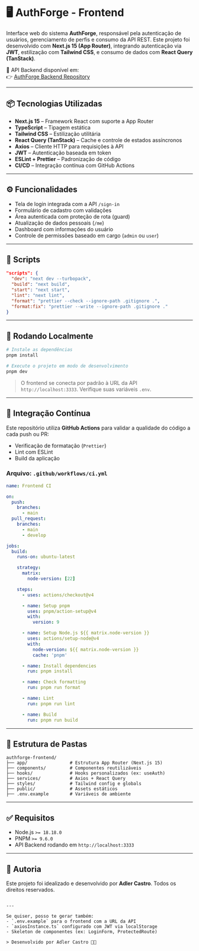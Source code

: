 # 🖥️ AuthForge - Frontend

Interface web do sistema **AuthForge**, responsável pela autenticação de usuários, gerenciamento de perfis e consumo da API REST. Este projeto foi desenvolvido com **Next.js 15 (App Router)**, integrando autenticação via **JWT**, estilização com **Tailwind CSS**, e consumo de dados com **React Query (TanStack)**.

🔗 API Backend disponível em:  
👉 [AuthForge Backend Repository](https://github.com/AdlerCastro/AuthForge.git)

---

## 📦 Tecnologias Utilizadas

- **Next.js 15** – Framework React com suporte a App Router
- **TypeScript** – Tipagem estática
- **Tailwind CSS** – Estilização utilitária
- **React Query (TanStack)** – Cache e controle de estados assíncronos
- **Axios** – Cliente HTTP para requisições à API
- **JWT** – Autenticação baseada em token
- **ESLint + Prettier** – Padronização de código
- **CI/CD** – Integração contínua com GitHub Actions

---

## ⚙️ Funcionalidades

- Tela de login integrada com a API `/sign-in`
- Formulário de cadastro com validações
- Área autenticada com proteção de rota (guard)
- Atualização de dados pessoais (`/me`)
- Dashboard com informações do usuário
- Controle de permissões baseado em cargo (`admin` ou `user`)

---

## 📜 Scripts

```json
"scripts": {
  "dev": "next dev --turbopack",
  "build": "next build",
  "start": "next start",
  "lint": "next lint",
  "format": "prettier --check --ignore-path .gitignore .",
  "format:fix": "prettier --write --ignore-path .gitignore ."
}
```

---

## 🚀 Rodando Localmente

```bash
# Instale as dependências
pnpm install

# Execute o projeto em modo de desenvolvimento
pnpm dev
```

> O frontend se conecta por padrão à URL da API `http://localhost:3333`. Verifique suas variáveis `.env`.

---

## 🧪 Integração Contínua

Este repositório utiliza **GitHub Actions** para validar a qualidade do código a cada push ou PR:

- Verificação de formatação (`Prettier`)
- Lint com ESLint
- Build da aplicação

### Arquivo: `.github/workflows/ci.yml`

```yaml
name: Frontend CI

on:
  push:
    branches:
      - main
  pull_request:
    branches:
      - main
      - develop

jobs:
  build:
    runs-on: ubuntu-latest

    strategy:
      matrix:
        node-version: [22]

    steps:
      - uses: actions/checkout@v4

      - name: Setup pnpm
        uses: pnpm/action-setup@v4
        with:
          version: 9

      - name: Setup Node.js ${{ matrix.node-version }}
        uses: actions/setup-node@v4
        with:
          node-version: ${{ matrix.node-version }}
          cache: 'pnpm'

      - name: Install dependencies
        run: pnpm install

      - name: Check formatting
        run: pnpm run format

      - name: Lint
        run: pnpm run lint

      - name: Build
        run: pnpm run build
```

---

## 📁 Estrutura de Pastas

```
authforge-frontend/
├── app/                # Estrutura App Router (Next.js 15)
├── components/         # Componentes reutilizáveis
├── hooks/              # Hooks personalizados (ex: useAuth)
├── services/           # Axios + React Query
├── styles/             # Tailwind config e globals
├── public/             # Assets estáticos
├── .env.example        # Variáveis de ambiente
```

---

## ✅ Requisitos

- Node.js `>= 18.18.0`
- PNPM `>= 9.6.0`
- API Backend rodando em `http://localhost:3333`

---

## 📜 Autoria

Este projeto foi idealizado e desenvolvido por **Adler Castro**. Todos os direitos reservados.

```

---

Se quiser, posso te gerar também:
- `.env.example` para o frontend com a URL da API
- `axiosInstance.ts` configurado com JWT via localStorage
- Skeleton de componentes (ex: LoginForm, ProtectedRoute)

> Desenvolvido por Adler Castro 🧠🚀
```

